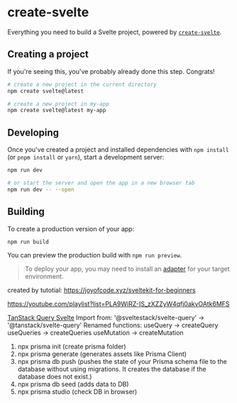 # create-svelte

Everything you need to build a Svelte project, powered by [`create-svelte`](https://github.com/sveltejs/kit/tree/master/packages/create-svelte).

## Creating a project

If you're seeing this, you've probably already done this step. Congrats!

```bash
# create a new project in the current directory
npm create svelte@latest

# create a new project in my-app
npm create svelte@latest my-app
```

## Developing

Once you've created a project and installed dependencies with `npm install` (or `pnpm install` or `yarn`), start a development server:

```bash
npm run dev

# or start the server and open the app in a new browser tab
npm run dev -- --open
```

## Building

To create a production version of your app:

```bash
npm run build
```

You can preview the production build with `npm run preview`.

> To deploy your app, you may need to install an [adapter](https://kit.svelte.dev/docs/adapters) for your target environment.

created by tutotial: https://joyofcode.xyz/sveltekit-for-beginners

https://youtube.com/playlist?list=PLA9WiRZ-IS_zXZZyW4qfj0akvOAtk6MFS

[TanStack Query Svelte](https://tanstack.com/query/v4/docs/svelte/overview)
Import from:
'@sveltestack/svelte-query' -> '@tanstack/svelte-query'
Renamed functions:
useQuery -> createQuery
useQueries -> createQueries
useMutation -> createMutation

1. npx prisma init (create prisma folder) 
2. npx prisma generate (generates assets like Prisma Client)
3. npx prisma db push (pushes the state of your Prisma schema file to the database without using migrations. It creates the database if the database does not exist.)
4. npx prisma db seed (adds data to DB)
5. npx prisma studio (check DB in browser)